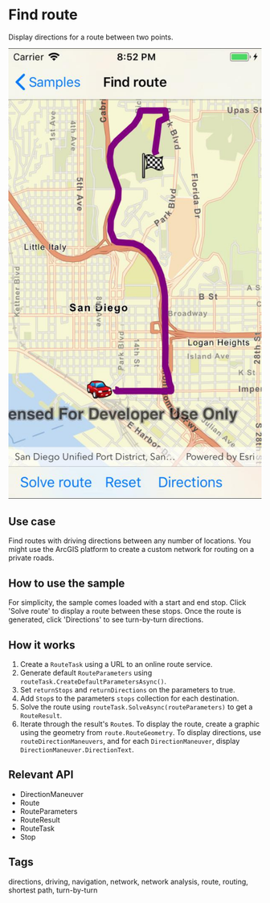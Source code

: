 # Find route

Display directions for a route between two points.

![screenshot](FindRoute.jpg)

## Use case

Find routes with driving directions between any number of locations. You might use the ArcGIS platform to create a custom network for routing on a private roads.

## How to use the sample

For simplicity, the sample comes loaded with a start and end stop. Click 'Solve route' to display a route between these stops. Once the route is generated, click 'Directions' to see turn-by-turn directions.

## How it works

1. Create a `RouteTask` using a URL to an online route service.
2. Generate default `RouteParameters` using `routeTask.CreateDefaultParametersAsync()`.
3. Set `returnStops` and `returnDirections` on the parameters to true.
4. Add `Stop`s to the parameters `stops` collection for each destination.
5. Solve the route using `routeTask.SolveAsync(routeParameters)` to get a `RouteResult`.
6. Iterate through the result's `Route`s. To display the route, create a graphic using the geometry from `route.RouteGeometry`. To display directions, use `routeDirectionManeuvers`, and for each `DirectionManeuver`, display `DirectionManeuver.DirectionText`.

## Relevant API

* DirectionManeuver
* Route
* RouteParameters
* RouteResult
* RouteTask
* Stop

## Tags

directions, driving, navigation, network, network analysis, route, routing, shortest path, turn-by-turn
